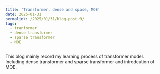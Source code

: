 ```yaml
---
title: 'Transformer: dense and spase, MOE'
date: 2025-01-31
permalink: /2025/01/31/blog-post-9/
tags:
  - tranformer
  - dense transformer
  - sparse transformer
  - MOE
---
```


This blog mainly record my learning process of transformer model. Including dense transformer and sparse transformer and introdcution of MOE. 
